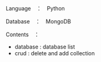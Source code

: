 Language　：　Python

Database　：　MongoDB

Contents　：
- database : database list
- crud : delete and add collection

